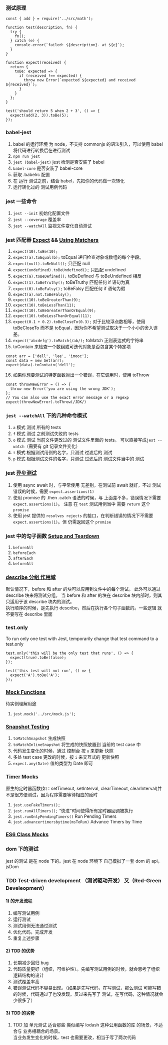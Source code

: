 ### 测试原理

```
const { add } = require('../src/math');

function test(description, fn) {
  try {
    fn();
  } catch (e) {
    console.error(`failed: ${description}. at ${e}`);
  }
}

function expect(received) {
  return {
    toBe: expected => {
      if (received !== expected) {
        throw new Error(`expected ${expected} and received ${received}`);
      }
    }
  };
}

test('should return 5 when 2 + 3', () => {
  expect(add(2, 3)).toBe(5);
});
```

### babel-jest

1. babel 的运行环境 为 node，不支持 commonjs 的语法引入，可以使用 babel 将代码进行转换后在进行测试
2. `npm run jest`
3. `jest (babel-jest)` jest 检测是否安装了 babel
4. `babel-core` 是否安装了 babel-core
5. 获取 .babelrc 配置
6. 在 运行 测试之前，结合 babel，先把你的代码做一次转化
7. 运行转化过的 测试用例代码

### jest 一些命令

1. `jest --init` 初始化配置文件
2. `jest --coverage` 覆盖率
3. `jest --watchAll` 监视文件变化自动测试

### jest 匹配器 [Expect](https://jestjs.io/docs/zh-Hans/expect) && [Using Matchers](https://jestjs.io/docs/zh-Hans/using-matchers)

1. `expect(10).toBe(10);`
2. `expect(a).toEqual(b);` toEqual 递归检查对象或数组的每个字段。
3. `expect(null).toBeNull();` 只匹配 null
4. `expect(undefined).toBeUndefined();` 只匹配 undefined
5. `expect(a).toBeDefined();` toBeDefined 与 toBeUndefined 相反
6. `expect(1).toBeTruthy();` toBeTruthy 匹配任何 if 语句为真
7. `expect(0).toBeFalsy();` toBeFalsy 匹配任何 if 语句为假
8. `expect(a).not.toBeFalsy();`
9. `expect(10).toBeGreaterThan(9);`
10. `expect(10).toBeLessThan(11);`
11. `expect(10).toBeGreaterThanOrEqual(9);`
12. `expect(10).toBeLessThanOrEqual(11);`
13. `expect(0.1 + 0.2).toBeCloseTo(0.3);` 对于比较浮点数相等，使用 toBeCloseTo 而不是 toEqual，因为你不希望测试取决于一个小小的舍入误差。
14. `expect('abcdefg').toMatch(/ab/);` toMatch 正则表达式的字符串
15. toContain 来检查一个数组或可迭代对象是否包含某个特定项

```
const arr = ['dell', 'lee', 'imooc'];
const data = new Set(arr);
expect(data).toContain('dell');
```

16. 如果你想要测试的特定函数抛出一个错误，在它调用时，使用 toThrow

```
const throwNewError = () => {
  throw new Error('you are using the wrong JDK');
};
// You can also use the exact error message or a regexp
expect(throwNewError).toThrow(/JDK/)
```

### `jest --watchAll` 下的几种命令模式

1. `a` 模式 测试 所有的 tests
2. `f` 模式 测试 之前测试失败的 tests
3. `o` 模式 测试 当前文件更改过的 测试文件里面的 tests。 可以直接写成`jest --watch`（需要有 git 记录文件变化）
4. `t` 模式 根据测试用例的名字，只测试 过滤后的 测试
5. `p` 模式 根据测试文件的名字，只测试 过滤后的 测试文件当中的 测试

### jest [异步测试](https://jestjs.io/docs/zh-Hans/asynchronous)

1. 使用 async await 时，与平常使用 无差别，在测试前 await 就好，不过 测试 错误的时候，需要 `expect.assertions(1)`
2. 使用 promise 的 .then .catch 语法的时候，与 上面差不多，错误情况下需要 `expect.assertions(1)`。 注意 在 `test` 测试用例当中 需要 `return` 这个 `promise`
3. 使用 jest 提供的 `resolves rejects` 的接口，在判断错误的情况下不需要 `expect.assertions(1)`。但 仍需返回这个 `promise`

### jest 中的勾子函数 [Setup and Teardown](https://jestjs.io/docs/zh-Hans/setup-teardown)

1. `beforeAll`
2. `beforeEach`
3. `afterEach`
4. `beforeAll`

### [describe 分组 作用域](https://jestjs.io/docs/zh-Hans/setup-teardown#作用域)

默认情况下，before 和 after 的块可以应用到文件中的每个测试。 此外可以通过 describe 块来将测试分组。 当 before 和 after 的块在 describe 块内部时，则其只适用于该 describe 块内的测试。  
执行顺序的时候，是先执行 describe，然后在执行各个勾子函数的。一些逻辑 就不要写在 describe 里面

### test.only

To run only one test with Jest, temporarily change that test command to a test.only

```
test.only('this will be the only test that runs', () => {
  expect(true).toBe(false);
});

test('this test will not run', () => {
  expect('A').toBe('A');
});
```

### [Mock Functions](https://jestjs.io/docs/zh-Hans/mock-functions)

待实例理解用途

1. `jest.mock('../src/mock.js');`

### [Snapshot Testing](https://jestjs.io/docs/en/snapshot-testing)

1. `toMatchSnapshot` 生成快照
2. `toMatchInlineSnapshot` 将生成的快照放置到 当前的 test case 中
3. 代码发生变化的时候，通过 控制台 按 `u` 来更新 快照
4. 多处 test case 更改的时候，按 `i` 来交互式的 更新快照
5. `expect.any(Date)` 值的类型为 Date 即可

### [Timer Mocks](https://jestjs.io/docs/zh-Hans/timer-mocks)

原生的定时器函数(如：setTimeout, setInterval, clearTimeout, clearInterval)并不是很方便测试，因为程序需要等待相应的延时

1. `jest.useFakeTimers();`
2. `jest.runAllTimers();` “快进”时间使得所有定时器回调被执行
3. `jest.runOnlyPendingTimers()` Run Pending Timers
4. `jest.advancertimersbytime(msToRun)` Advance Timers by Time

### [ES6 Class Mocks](https://jestjs.io/docs/zh-Hans/es6-class-mocks)

### dom 下的测试

jest 的测试 是在 node 下的。jest 在 node 环境下 自己模拟了一套 dom 的 api， jsDom

### TDD Test-driven development （测试驱动开发） 又（Red-Green Develeopment）

#### 1) 的开发流程

1. 编写测试用例
2. 运行测试
3. 测试用例无法通过测试
4. 优化代码，完成开发
5. 重复上述步骤

#### 2) TDD 的优势

1. 长期减少回归 bug
2. 代码质量更好（组织，可维护性）。先编写测试用例的时候，就会思考了组织逻辑结构的设计
3. 测试覆盖率高
4. 错误测试代码不容易出现。（如果是先写代码，在写测试，那么测试 可能写错的时候，代码通过了也没发现。反过来先写了 测试，在写代码，这种情况就会少很多了）

#### 3) TDD 的劣势

1. TDD 加 单元测试 适合那些 类似编写 lodash 这种公用函数的库 的场景，不适合与 业务相耦合的场景。  
   当业务发生变化的时候，test 也需要更改，相当于写了两次代码  
